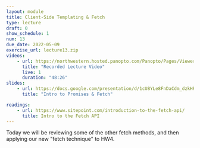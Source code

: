 ```yaml
---
layout: module
title: Client-Side Templating & Fetch
type: lecture
draft: 0
show_schedule: 1
num: 13
due_date: 2022-05-09
exercise_url: lecture13.zip
videos: 
    - url: https://northwestern.hosted.panopto.com/Panopto/Pages/Viewer.aspx?id=36eb2d20-dc8c-4f88-a0aa-ae9001286953
      title: "Recorded Lecture Video"
      live: 1
      duration: "48:26"
slides:
    - url: https://docs.google.com/presentation/d/1cU8YLe8FnDaCdm_dzkHRoYCWI74MN8hWMmFpgdfmD7A/edit?usp=sharing
      title: "Intro to Promises & Fetch"

readings:
    - url: https://www.sitepoint.com/introduction-to-the-fetch-api/
      title: Intro to the Fetch API
---
```


Today we will be reviewing some of the other fetch methods, and then applying our new "fetch technique" to HW4.